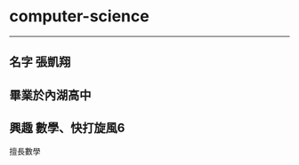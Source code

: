 # computer-science
---------------------------------
名字
張凱翔
----------------------------------
畢業於內湖高中
----------------------------------
興趣
數學、快打旋風6
----------------------------------
擅長數學